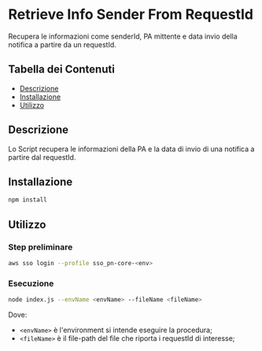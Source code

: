# Retrieve Info Sender From RequestId
Recupera le informazioni come senderId, PA mittente e data invio della notifica a partire da un requestId.

## Tabella dei Contenuti

- [Descrizione](#descrizione)
- [Installazione](#installazione)
- [Utilizzo](#utilizzo)

## Descrizione

Lo Script recupera le informazioni della PA e la data di invio di una notifica a partire dal requestId.

## Installazione

```bash
npm install
```

## Utilizzo

### Step preliminare

```bash
aws sso login --profile sso_pn-core-<env>
```

### Esecuzione
```bash
node index.js --envName <envName> --fileName <fileName>
```
Dove:
- `<envName>` è l'environment si intende eseguire la procedura;
- `<fileName>` è il file-path del file che riporta i requestId di interesse;
